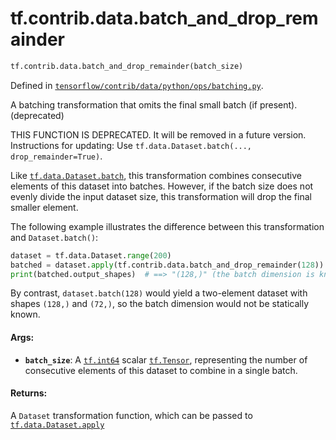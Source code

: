 <div itemscope itemtype="http://developers.google.com/ReferenceObject">
<meta itemprop="name" content="tf.contrib.data.batch_and_drop_remainder" />
<meta itemprop="path" content="Stable" />
</div>

# tf.contrib.data.batch_and_drop_remainder

``` python
tf.contrib.data.batch_and_drop_remainder(batch_size)
```



Defined in [`tensorflow/contrib/data/python/ops/batching.py`](https://www.tensorflow.org/code/tensorflow/contrib/data/python/ops/batching.py).

A batching transformation that omits the final small batch (if present). (deprecated)

THIS FUNCTION IS DEPRECATED. It will be removed in a future version.
Instructions for updating:
Use `tf.data.Dataset.batch(..., drop_remainder=True)`.

Like <a href="../../../tf/data/Dataset.md#batch"><code>tf.data.Dataset.batch</code></a>, this transformation combines
consecutive elements of this dataset into batches. However, if the batch
size does not evenly divide the input dataset size, this transformation will
drop the final smaller element.

The following example illustrates the difference between this
transformation and `Dataset.batch()`:

```python
dataset = tf.data.Dataset.range(200)
batched = dataset.apply(tf.contrib.data.batch_and_drop_remainder(128))
print(batched.output_shapes)  # ==> "(128,)" (the batch dimension is known)
```

By contrast, `dataset.batch(128)` would yield a two-element dataset with
shapes `(128,)` and `(72,)`, so the batch dimension would not be statically
known.

#### Args:

* <b>`batch_size`</b>: A <a href="../../../tf/int64.md"><code>tf.int64</code></a> scalar <a href="../../../tf/Tensor.md"><code>tf.Tensor</code></a>, representing the number of
      consecutive elements of this dataset to combine in a single batch.


#### Returns:

A `Dataset` transformation function, which can be passed to
<a href="../../../tf/data/Dataset.md#apply"><code>tf.data.Dataset.apply</code></a>